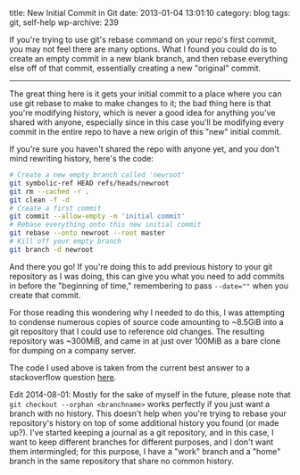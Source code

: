 title: New Initial Commit in Git
date: 2013-01-04 13:01:10
category: blog
tags: git, self-help
wp-archive: 239

If you're trying to use git's rebase command on your repo's first commit, you
may not feel there are many options. What I found you could do is to create an
empty commit in a new blank branch, and then rebase everything else off of that
commit, essentially creating a new "original" commit.

<!-- more -->

----

The great thing here is it gets your initial commit to a place where you can use
git rebase to make to make changes to it; the bad thing here is that you're
modifying history, which is never a good idea for anything you've shared with
anyone, especially since in this case you'll be modifying every commit in the
entire repo to have a new origin of this "new" initial commit.

If you're sure you haven't shared the repo with anyone yet, and you don't mind
rewriting history, here's the code:

```sh
# Create a new empty branch called 'newroot'
git symbolic-ref HEAD refs/heads/newroot
git rm --cached -r .
git clean -f -d
# Create a first commit
git commit --allow-empty -m 'initial commit'
# Rebase everything onto this new initial commit
git rebase --onto newroot --root master
# Kill off your empty branch
git branch -d newroot
```

And there you go! If you're doing this to add previous history to your git
repository as I was doing, this can give you what you need to add commits in
before the "beginning of time," remembering to pass `--date=""` when you create
that commit.

For those reading this wondering why I needed to do this, I was attempting to
condense numerous copies of source code amounting to ~8.5GiB into a git
repository that I could use to reference old changes. The resulting repository
was ~300MiB, and came in at just over 100MiB as a bare clone for dumping on a
company server.

The code I used above is taken from the current best answer to a stackoverflow
question [here][SOpost].

Edit 2014-08-01: Mostly for the sake of myself in the future, please note that
`git checkout --orphan <branchname>` works perfectly if you just want a branch
with no history. This doesn't help when you're trying to rebase your
repository's history on top of some additional history you found (or made up?).
I've started keeping a journal as a git repository, and in this case, I want to
keep different branches for different purposes, and I don't want them
intermingled; for this purpose, I have a "work" branch and a "home" branch in
the same repository that share no common history.


[SOpost]: http://stackoverflow.com/questions/645450/insert-a-commit-before-the-root-commit-in-git
